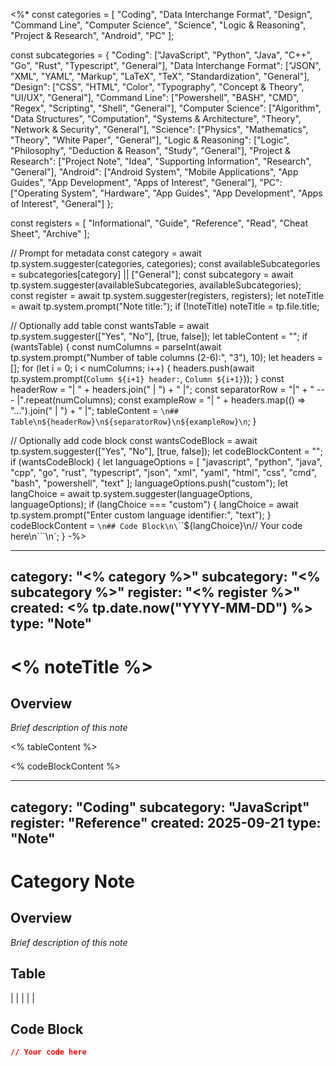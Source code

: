 <%*
const categories = [
    "Coding",
    "Data Interchange Format", 
    "Design",
    "Command Line",
    "Computer Science",
    "Science",
    "Logic & Reasoning",
    "Project & Research",
    "Android",
    "PC"
];

const subcategories = {
    "Coding": ["JavaScript", "Python", "Java", "C++", "Go", "Rust", "Typescript", "General"],
    "Data Interchange Format": ["JSON", "XML", "YAML", "Markup", "LaTeX", "TeX", "Standardization", "General"],
    "Design": ["CSS", "HTML", "Color", "Typography", "Concept & Theory", "UI/UX", "General"],
    "Command Line": ["Powershell", "BASH", "CMD", "Regex", "Scripting", "Shell", "General"],
    "Computer Science": ["Algorithm", "Data Structures", "Computation", "Systems & Architecture", "Theory", "Network & Security", "General"],
    "Science": ["Physics", "Mathematics", "Theory", "White Paper", "General"],
    "Logic & Reasoning": ["Logic", "Philosophy", "Deduction & Reason", "Study", "General"],
    "Project & Research": ["Project Note", "Idea", "Supporting Information", "Research", "General"],
    "Android": ["Android System", "Mobile Applications", "App Guides", "App Development", "Apps of Interest", "General"],
    "PC": ["Operating System", "Hardware", "App Guides", "App Development", "Apps of Interest", "General"]
};

const registers = [
    "Informational",
    "Guide",
    "Reference",
    "Read",
    "Cheat Sheet",
    "Archive"
];

// Prompt for metadata
const category = await tp.system.suggester(categories, categories);
const availableSubcategories = subcategories[category] || ["General"];
const subcategory = await tp.system.suggester(availableSubcategories, availableSubcategories);
const register = await tp.system.suggester(registers, registers);
let noteTitle = await tp.system.prompt("Note title:");
if (!noteTitle) noteTitle = tp.file.title;

// Optionally add table
const wantsTable = await tp.system.suggester(["Yes", "No"], [true, false]);
let tableContent = "";
if (wantsTable) {
    const numColumns = parseInt(await tp.system.prompt("Number of table columns (2-6):", "3"), 10);
    let headers = [];
    for (let i = 0; i < numColumns; i++) {
        headers.push(await tp.system.prompt(`Column ${i+1} header:`, `Column ${i+1}`));
    }
    const headerRow = "| " + headers.join(" | ") + " |";
    const separatorRow = "|" + " --- |".repeat(numColumns);
    const exampleRow = "| " + headers.map(() => "...").join(" | ") + " |";
    tableContent = `\n## Table\n${headerRow}\n${separatorRow}\n${exampleRow}\n`;
}

// Optionally add code block
const wantsCodeBlock = await tp.system.suggester(["Yes", "No"], [true, false]);
let codeBlockContent = "";
if (wantsCodeBlock) {
    let languageOptions = [
        "javascript", "python", "java", "cpp", "go", "rust", "typescript",
        "json", "xml", "yaml", "html", "css", "cmd", "bash", "powershell", "text"
    ];
    languageOptions.push("custom");
    let langChoice = await tp.system.suggester(languageOptions, languageOptions);
    if (langChoice === "custom") {
        langChoice = await tp.system.prompt("Enter custom language identifier:", "text");
    }
    codeBlockContent = `\n## Code Block\n\`\`\`${langChoice}\n// Your code here\n\`\`\`\n`;
}
-%>

---
category: "<% category %>"
subcategory: "<% subcategory %>"
register: "<% register %>"
created: <% tp.date.now("YYYY-MM-DD") %>
type: "Note"
---

# <% noteTitle %>

## Overview
*Brief description of this note*

<% tableContent %>

<% codeBlockContent %>

---
category: "Coding"
subcategory: "JavaScript"
register: "Reference"
created: 2025-09-21
type: "Note"
---

# Category Note

## Overview
*Brief description of this note*


## Table
|  |
|
|  |



## Code Block
```css
// Your code here
```

